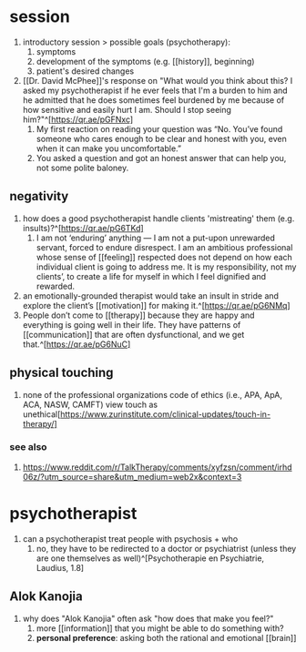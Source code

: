 # session
1. introductory session > possible goals (psychotherapy):
	1. symptoms
	2. development of the symptoms (e.g. [[history]], beginning)
	3. patient's desired changes
2. [[Dr. David McPhee]]'s response on "What would you think about this? I asked my psychotherapist if he ever feels that I'm a burden to him and he admitted that he does sometimes feel burdened by me because of how sensitive and easily hurt I am. Should I stop seeing him?"^[https://qr.ae/pGFNxc]
	1. My first reaction on reading your question was “No. You’ve found someone who cares enough to be clear and honest with you, even when it can make you uncomfortable.”
	2. You asked a question and got an honest answer that can help you, not some polite baloney.

## negativity
1. how does a good psychotherapist handle clients 'mistreating' them (e.g. insults)?^[https://qr.ae/pG6TKd]
	1. I am not ‘enduring’ anything — I am not a put-upon unrewarded servant, forced to endure disrespect. I am an ambitious professional whose sense of [[feeling]] respected does not depend on how each individual client is going to address me. It is my responsibility, not my clients’, to create a life for myself in which I feel dignified and rewarded.
2. an emotionally-grounded therapist would take an insult in stride and explore the client’s [[motivation]] for making it.^[https://qr.ae/pG6NMq]
3. People don’t come to [[therapy]] because they are happy and everything is going well in their life. They have patterns of [[communication]] that are often dysfunctional, and we get that.^[https://qr.ae/pG6NuC]

## physical touching
1. none of the professional organizations code of ethics (i.e., APA, ApA, ACA, NASW, CAMFT) view touch as unethical[https://www.zurinstitute.com/clinical-updates/touch-in-therapy/]

### see also
1. https://www.reddit.com/r/TalkTherapy/comments/xyfzsn/comment/irhd06z/?utm_source=share&utm_medium=web2x&context=3

# psychotherapist
1. can a psychotherapist treat people with psychosis + who
	1. no, they have to be redirected to a doctor or psychiatrist (unless they are one themselves as well)^[Psychotherapie en Psychiatrie, Laudius, 1.8]

## Alok Kanojia
1. why does "Alok Kanojia" often ask "how does that make you feel?"
	1. more [[information]] that you might be able to do something with?
	2. **personal preference**: asking both the rational and emotional [[brain]]